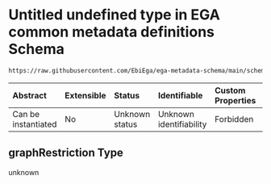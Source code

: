 # Untitled undefined type in EGA common metadata definitions Schema

```txt
https://raw.githubusercontent.com/EbiEga/ega-metadata-schema/main/schemas/EGA.common-definitions.json#/definitions/disease-descriptor/properties/disease_curie/oneOf/0/graphRestriction
```



| Abstract            | Extensible | Status         | Identifiable            | Custom Properties | Additional Properties | Access Restrictions | Defined In                                                                                           |
| :------------------ | :--------- | :------------- | :---------------------- | :---------------- | :-------------------- | :------------------ | :--------------------------------------------------------------------------------------------------- |
| Can be instantiated | No         | Unknown status | Unknown identifiability | Forbidden         | Allowed               | none                | [EGA.common-definitions.json\*](../../../schemas/EGA.common-definitions.json "open original schema") |

## graphRestriction Type

unknown
